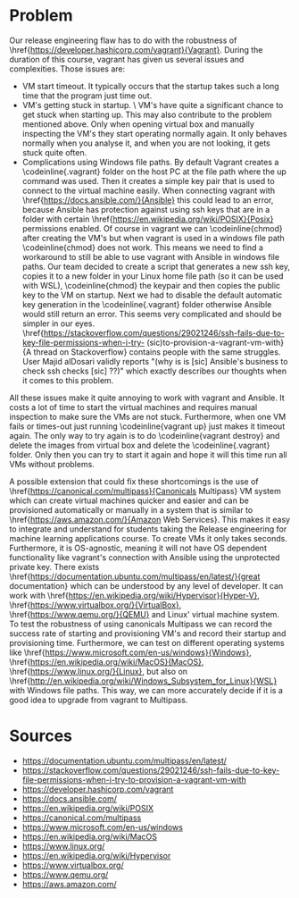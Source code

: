 # Problem

Our release engineering flaw has to do with the robustness of \href{https://developer.hashicorp.com/vagrant}{Vagrant}. During the duration of this course, vagrant has given us several issues and complexities. Those issues are:

-  VM start timeout.  It typically occurs that the startup takes such a long time that the program just time out. 
-  VM's getting stuck in startup. \\
    VM's have quite a significant chance to get stuck when starting up. This may also contribute to the problem mentioned above. Only when opening virtual box and manually inspecting the VM's they start operating normally again. It only behaves normally when you analyse it, and when you are not looking, it gets stuck quite often. 
-  Complications using Windows file paths.
    By default Vagrant creates a \codeinline{.vagrant} folder on the host PC at the file path where the up command was used. Then it creates a simple key pair that is used to connect to the virtual machine easily. When connecting vagrant with \href{https://docs.ansible.com/}{Ansible} this could lead to an error, because Ansible has protection against using ssh keys that are in a folder with certain \href{https://en.wikipedia.org/wiki/POSIX}{Posix} permissions enabled. Of course in vagrant we can \codeinline{chmod} after creating the VM's but when vagrant is used in a windows file path \codeinline{chmod} does not work. This means we need to find a workaround to still be able to use vagrant with Ansible in windows file paths. Our team decided to create a script that generates a new ssh key, copies it to a new folder in your Linux home file path (so it can be used with WSL), \codeinline{chmod} the keypair and then copies the public key to the VM on startup. Next we had to disable the default automatic key generation in the \codeinline{.vagrant} folder otherwise Ansible would still return an error. This seems very complicated and should be simpler in our eyes. \href{https://stackoverflow.com/questions/29021246/ssh-fails-due-to-key-file-permissions-when-i-try- (sic)to-provision-a-vagrant-vm-with}{A thread on Stackoverflow} contains people with the same struggles. User Majid alDosari validly reports "(why is is [sic] Ansible's business to check ssh checks [sic] ??)" which exactly describes our thoughts when it comes to this problem. 


All these issues make it quite annoying to work with vagrant and Ansible. It costs a lot of time to start the virtual machines and requires manual inspection to make sure the VMs are not stuck. Furthermore, when one VM fails or times-out just running \codeinline{vagrant up} just makes it timeout again. The only way to try again is to do \codeinline{vagrant destroy} and delete the images from virtual box and delete the \codeinline{.vagrant} folder. Only then you can try to start it again and hope it will this time run all VMs without problems.


A possible extension that could fix these shortcomings is the use of \href{https://canonical.com/multipass}{Canonicals Multipass} VM system which can create virtual machines quicker and easier and can be provisioned automatically or manually in a system that is similar to \href{https://aws.amazon.com/}{Amazon Web Services}. This makes it easy to integrate and understand for students taking the Release engineering for machine learning applications course. To create VMs it only takes seconds. Furthermore, it is OS-agnostic, meaning it will not have OS dependent functionality like vagrant's connection with Ansible using the unprotected private key. There exists \href{https://documentation.ubuntu.com/multipass/en/latest/}{great documentation} which can be understood by any level of developer. It can work with \href{https://en.wikipedia.org/wiki/Hypervisor}{Hyper-V}, \href{https://www.virtualbox.org/}{VirtualBox}, \href{https://www.qemu.org/}{QEMU} and Linux' virtual machine system. To test the robustness of using canonicals Multipass we can record the success rate of starting and provisioning VM's and record their startup and provisioning time. Furthermore, we can test on different operating systems like \href{https://www.microsoft.com/en-us/windows}{Windows}, \href{https://en.wikipedia.org/wiki/MacOS}{MacOS}, \href{https://www.linux.org/}{Linux}, but also on \href{http://en.wikipedia.org/wiki/Windows_Subsystem_for_Linux}{WSL} with Windows file paths. This way, we can more accurately decide if it is a good idea to upgrade from vagrant to Multipass. 


# Sources

- https://documentation.ubuntu.com/multipass/en/latest/
- https://stackoverflow.com/questions/29021246/ssh-fails-due-to-key-file-permissions-when-i-try-to-provision-a-vagrant-vm-with
- https://developer.hashicorp.com/vagrant
- https://docs.ansible.com/
- https://en.wikipedia.org/wiki/POSIX
- https://canonical.com/multipass
- https://www.microsoft.com/en-us/windows
- https://en.wikipedia.org/wiki/MacOS
- https://www.linux.org/
- https://en.wikipedia.org/wiki/Hypervisor
- https://www.virtualbox.org/
- https://www.qemu.org/
- https://aws.amazon.com/
